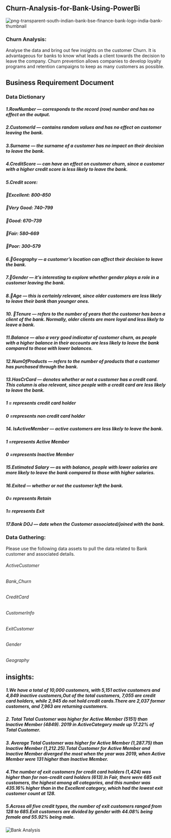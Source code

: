 ## Churn-Analysis-for-Bank-Using-PowerBi


![png-transparent-south-indian-bank-bse-finance-bank-logo-india-bank-thumbnail](https://github.com/Nikitasuryawanshi/Churn-Analysis-for-bank-using-PowerBI/assets/105000370/76ec82c0-8d82-449b-89a9-cdc337e46a0e)


### Churn Analysis:
Analyse the data and bring out few insights on the customer Churn.
It is advantageous for banks to know what leads a client towards the decision to leave the company.
Churn prevention allows companies to develop loyalty programs and retention campaigns to keep as many customers as possible.

## Business Requirement Document
### Data Dictionary
##### 1.RowNumber — corresponds to the record (row) number and has no effect on the output.
##### 2.CustomerId — contains random values and has no effect on customer leaving the bank.
##### 3.Surname — the surname of a customer has no impact on their decision to leave the bank.
##### 4.CreditScore — can have an effect on customer churn, since a customer with a higher credit score is less likely to leave the bank.
##### 5.Credit score:
##### Excellent: 800–850
##### Very Good: 740–799
##### Good: 670–739
##### Fair: 580–669
##### Poor: 300–579

##### 6.Geography — a customer’s location can affect their decision to leave the bank.
##### 7.Gender — it’s interesting to explore whether gender plays a role in a customer leaving the bank.
##### 8.Age — this is certainly relevant, since older customers are less likely to leave their bank than younger ones.
##### 10. Tenure — refers to the number of years that the customer has been a client of the bank. Normally, older clients are more loyal and less likely to leave a bank.
##### 11.Balance — also a very good indicator of customer churn, as people with a higher balance in their accounts are less likely to leave the bank compared to those with lower balances.
##### 12.NumOfProducts — refers to the number of products that a customer has purchased through the bank. 
##### 13.HasCrCard — denotes whether or not a customer has a credit card. This column is also relevant, since people with a credit card are less likely to leave the bank.
#####  1 = represents credit card holder
#####  0 =represents non credit card holder
##### 14. IsActiveMember — active customers are less likely to leave the bank.
#####  1 =represents Active Member
##### 0 =represents Inactive Member
##### 15.Estimated Salary — as with balance, people with lower salaries are more likely to leave the bank compared to those with higher salaries.
##### 16.Exited — whether or not the customer left the bank.
#####  0= represents Retain 
#####  1= represents Exit
##### 17.Bank DOJ — date when the Customer associated/joined  with the bank.



### Data Gathering:

Please use the following data assets to pull the data related to Bank customer and associated details.
###### ActiveCustomer 
###### Bank_Churn
###### CreditCard
###### CustomerInfo
###### ExitCustomer
###### Gender
###### Geography


## insights:

##### 1.We have a total of 10,000 customers, with 5,151 active customers and 4,849 inactive customers,Out of the total customers, 7,055 are credit card holders, while 2,945 do not hold credit cards.There are 2,037 former customers, and 7,963 are returning customers.
##### 2. Total Total Customer was higher for Active Member (5151) than Inactive Member (4849). 2019 in ActiveCategory  made up 17.22% of Total Customer.
##### 3. Average Total Customer was higher for Active Member (1,287.75) than Inactive Member (1,212.25).Total Customer for Active Member and Inactive Member diverged the most when the year was 2019, when Active Member were 131 higher than Inactive Member.
##### 4.The number of exit customers for credit card holders (1,424) was higher than for non-credit card holders (613).In Fair, there were 685 exit customers, the highest among all categories, and this number was 435.16% higher than in the Excellent category, which had the lowest exit customer count at 128.
##### 5.Across all five credit types, the number of exit customers ranged from 128 to 685.Exit customers are divided by gender with 44.08% being female and 55.92% being male.


![Bank Analysis](https://github.com/Nikitasuryawanshi/Churn-Analysis-for-bank-using-PowerBI/assets/105000370/20f80494-764a-4300-af2c-947ed682fb83)
